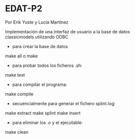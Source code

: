 # EDAT-P2

Por Erik Yuste y Lucía Martínez

Implementación de una interfaz de usuario a la base de datos classicmodels utilizando ODBC



- para crear la base de datos

make all
o
make


- para probar todos los ficheros .sh:

make test 


- para compilar el programa:

make compile 


- secuencialmente para generar el fichero splint.log:

make extract
make splint
make insert


- para eliminar los .o y el ejecutable:

make clean
